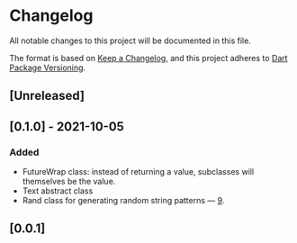 <!--todo: release initial version -->

# Changelog

All notable changes to this project will be documented in this file.

The format is based on [Keep a Changelog](https://keepachangelog.com/en/1.0.0/),
and this project adheres to [Dart Package Versioning](https://dart.dev/tools/pub/versioning).

## [Unreleased]

## [0.1.0] - 2021-10-05

### Added

- FutureWrap class: instead of returning a value, subclasses will
  themselves be the value.
- Text abstract class
- Rand class for generating random string patterns —
  [9](https://g]]]ithub.com/dartoos-dev/dartoos/issues/9).

## [0.0.1]
